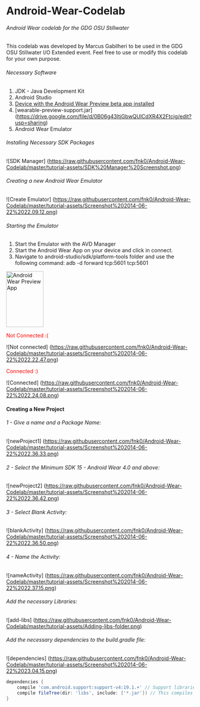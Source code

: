 Android-Wear-Codelab
====================

###### Android Wear codelab for the GDG OSU Stillwater
This codelab was developed by Marcus Gabilheri to be used in the GDG OSU Stillwater I/O Extended event.
Feel free to use or modify this codelab for your own purpose.

###### Necessary Software
1. JDK - Java Development Kit
2. Android Studio
3. [Device with the Android Wear Preview beta app installed](https://play.google.com/store/apps/details?id=com.google.android.wearablepreview.app)
4. [wearable-preview-support.jar] (https://drive.google.com/file/d/0B06g43ltjGbwQUlCdXR4X2Ftcjg/edit?usp=sharing) 
5. Android Wear Emulator 

###### Installing Necessary SDK Packages
![SDK Manager] (https://raw.githubusercontent.com/fnk0/Android-Wear-Codelab/master/tutorial-assets/SDK%20Manager%20Screenshot.png)

###### Creating a new Android Wear Emulator
![Create Emulator] (https://raw.githubusercontent.com/fnk0/Android-Wear-Codelab/master/tutorial-assets/Screenshot%202014-06-22%2022.09.12.png)

###### Starting the Emulator

1. Start the Emulator with the AVD Manager
2. Start the Android Wear App on your device and click in connect.
3. Navigate to android-studio/sdk/platform-tools folder and use the following command: adb -d forward tcp:5601 tcp:5601

<img src="https://raw.githubusercontent.com/fnk0/Android-Wear-Codelab/master/tutorial-assets/android-wear-app.png" alt="Android Wear Preview App" style="width:100px;height:150px">

<font color='red'> Not Connected :( </font>

![Not connected] (https://raw.githubusercontent.com/fnk0/Android-Wear-Codelab/master/tutorial-assets/Screenshot%202014-06-22%2022.22.47.png)

<font color='red'> Connected :) </font>

![Connected] (https://raw.githubusercontent.com/fnk0/Android-Wear-Codelab/master/tutorial-assets/Screenshot%202014-06-22%2022.24.08.png)

#### Creating a New Project

###### 1 - Give a name and a Package Name:

![newProject1] (https://raw.githubusercontent.com/fnk0/Android-Wear-Codelab/master/tutorial-assets/Screenshot%202014-06-22%2022.36.33.png)

###### 2 - Select the Minimum SDK 15 - Android Wear 4.0 and above:

![newProject2] (https://raw.githubusercontent.com/fnk0/Android-Wear-Codelab/master/tutorial-assets/Screenshot%202014-06-22%2022.36.42.png)

###### 3 - Select Blank Activity:

![blankActivity] (https://raw.githubusercontent.com/fnk0/Android-Wear-Codelab/master/tutorial-assets/Screenshot%202014-06-22%2022.36.50.png)

###### 4 - Name the Activity:

![nameActivity] (https://raw.githubusercontent.com/fnk0/Android-Wear-Codelab/master/tutorial-assets/Screenshot%202014-06-22%2022.37.15.png)

###### Add the necessary Libraries:

![add-libs] (https://raw.githubusercontent.com/fnk0/Android-Wear-Codelab/master/tutorial-assets/Adding-libs-folder.png)

###### Add the necessary dependencies to the build.gradle file:
![dependencies] (https://raw.githubusercontent.com/fnk0/Android-Wear-Codelab/master/tutorial-assets/Screenshot%202014-06-22%2023.04.15.png)

```groovy
dependencies {
    compile 'com.android.support:support-v4:19.1.+' // Support libraries
    compile fileTree(dir: 'libs', include: ['*.jar']) // This compiles all the .jar inside libs folder
}
```
